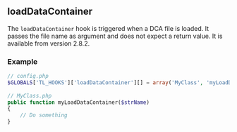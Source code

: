 loadDataContainer
-----------------

The ```loadDataContainer``` hook is triggered when a DCA file is loaded. It passes the file name as argument and does not expect a return value. It is available from version 2.8.2.


### Example ###

```php
// config.php
$GLOBALS['TL_HOOKS']['loadDataContainer'][] = array('MyClass', 'myLoadDataContainer');
 
// MyClass.php
public function myLoadDataContainer($strName)
{
    // Do something
}
``` 
